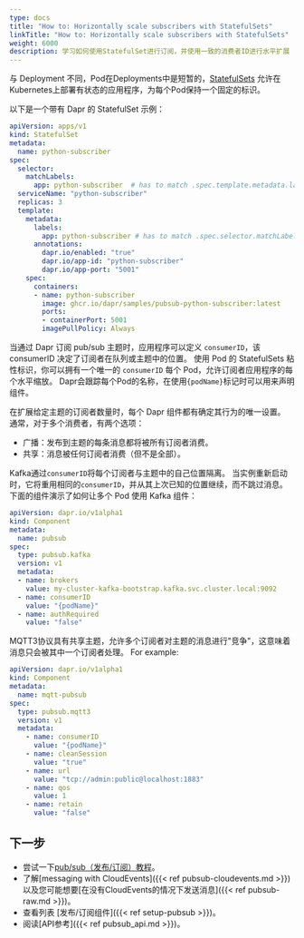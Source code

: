 ```yaml
---
type: docs
title: "How to: Horizontally scale subscribers with StatefulSets"
linkTitle: "How to: Horizontally scale subscribers with StatefulSets"
weight: 6000
description: 学习如何使用StatefulSet进行订阅，并使用一致的消费者ID进行水平扩展
---
```


与 Deployment 不同，Pod在Deployments中是短暂的，[StatefulSets](https://kubernetes.io/docs/concepts/workloads/controllers/statefulset/) 允许在Kubernetes上部署有状态的应用程序，为每个Pod保持一个固定的标识。

以下是一个带有 Dapr 的 StatefulSet 示例：

```yaml
apiVersion: apps/v1
kind: StatefulSet
metadata:
  name: python-subscriber
spec:
  selector:
    matchLabels:
      app: python-subscriber  # has to match .spec.template.metadata.labels
  serviceName: "python-subscriber"
  replicas: 3
  template:
    metadata:
      labels:
        app: python-subscriber # has to match .spec.selector.matchLabels
      annotations:
        dapr.io/enabled: "true"
        dapr.io/app-id: "python-subscriber"
        dapr.io/app-port: "5001"
    spec:
      containers:
      - name: python-subscriber
        image: ghcr.io/dapr/samples/pubsub-python-subscriber:latest
        ports:
        - containerPort: 5001
        imagePullPolicy: Always
```

当通过 Dapr 订阅 pub/sub 主题时，应用程序可以定义 `consumerID`，该 consumerID 决定了订阅者在队列或主题中的位置。 使用 Pod 的 StatefulSets 粘性标识，你可以拥有一个唯一的 `consumerID` 每个 Pod，允许订阅者应用程序的每个水平缩放。 Dapr会跟踪每个Pod的名称，在使用`{podName}`标记时可以用来声明组件。

在扩展给定主题的订阅者数量时，每个 Dapr 组件都有确定其行为的唯一设置。 通常，对于多个消费者，有两个选项：

- 广播：发布到主题的每条消息都将被所有订阅者消费。
- 共享：消息被任何订阅者消费（但不是全部）。

Kafka通过`consumerID`将每个订阅者与主题中的自己位置隔离。 当实例重新启动时，它将重用相同的`consumerID`，并从其上次已知的位置继续，而不跳过消息。 下面的组件演示了如何让多个 Pod 使用 Kafka 组件：

```yaml
apiVersion: dapr.io/v1alpha1
kind: Component
metadata:
  name: pubsub
spec:
  type: pubsub.kafka
  version: v1
  metadata:
  - name: brokers
    value: my-cluster-kafka-bootstrap.kafka.svc.cluster.local:9092
  - name: consumerID
    value: "{podName}"
  - name: authRequired
    value: "false"
```

MQTT3协议具有共享主题，允许多个订阅者对主题的消息进行"竞争"，这意味着消息只会被其中一个订阅者处理。 For example:

```yaml
apiVersion: dapr.io/v1alpha1
kind: Component
metadata:
  name: mqtt-pubsub
spec:
  type: pubsub.mqtt3
  version: v1
  metadata:
    - name: consumerID
      value: "{podName}"
    - name: cleanSession
      value: "true"
    - name: url
      value: "tcp://admin:public@localhost:1883"
    - name: qos
      value: 1
    - name: retain
      value: "false"
```

## 下一步

- 尝试一下[pub/sub（发布/订阅）教程](https://github.com/dapr/quickstarts/tree/master/tutorials/pub-sub)。
- 了解[messaging with CloudEvents]({{< ref pubsub-cloudevents.md >}})以及您可能想要[在没有CloudEvents的情况下发送消息]({{< ref pubsub-raw\.md >}})。
- 查看列表 [发布/订阅组件]({{< ref setup-pubsub >}})。
- 阅读[API参考]({{< ref pubsub_api.md >}})。
